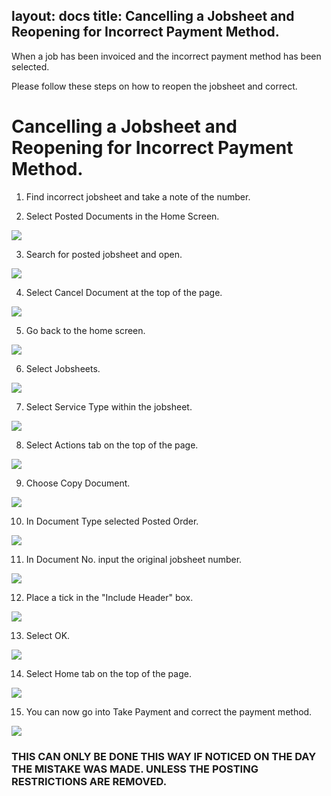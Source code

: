 layout: docs
title: Cancelling a Jobsheet and Reopening for Incorrect Payment Method. 
---

When a job has been invoiced and the incorrect payment method has been selected. 

Please follow these steps on how to reopen the jobsheet and correct. 

# Cancelling a Jobsheet and Reopening for Incorrect Payment Method. 

1. Find incorrect jobsheet and take a note of the number. 

2.  Select Posted Documents in the Home Screen. 

![](media/garagehive-jobsheet-incorrectpayment1.png)

3.  Search for posted jobsheet and open. 

![](media\garagehive-jobsheet-incorrectpayment2.png)

4.  Select Cancel Document at the top of the page. 

![](media\garagehive-jobsheet-incorrectpayment3.png)

5.  Go back to the home screen. 

![](media\garagehive-jobsheet-incorrectpayment4.png)

6.  Select Jobsheets. 

![](media\garagehive-jobsheet-incorrectpayment5.png)

7.  Select Service Type within the jobsheet. 

![](media\garagehive-jobsheet-incorrectpayment6.png)

8.  Select Actions tab on the top of the page. 

![](media\garagehive-jobsheet-incorrectpayment7.png)

9.  Choose Copy Document. 

![](media\garagehive-jobsheet-incorrectpayment.png)

10.  In Document Type selected Posted Order. 

![](media\garagehive-jobsheet-incorrectpayment8.png)

11. In Document No. input the original jobsheet number. 

![](media\garagehive-jobsheet-incorrectpayment9.png)

12. Place a tick in the "Include Header" box. 

![](media\garagehive-jobsheet-incorrectpayment10.png)

13. Select OK. 

![](media\garagehive-jobsheet-incorrectpayment11.png)

14. Select Home tab on the top of the page.

![](media\garagehive-jobsheet-incorrectpayment12.png)

15. You can now go into Take Payment and correct the payment method. 

![](media\garagehive-jobsheet-incorrectpayment13.png)

### THIS CAN ONLY BE DONE THIS WAY IF NOTICED ON THE DAY THE MISTAKE WAS MADE. UNLESS THE POSTING RESTRICTIONS ARE REMOVED. 